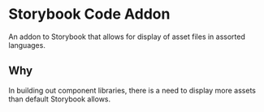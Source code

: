 # Storybook Code Addon

An addon to Storybook that allows for display of asset files in assorted languages.

## Why

In building out component libraries, there is a need to display more assets than default Storybook allows.
